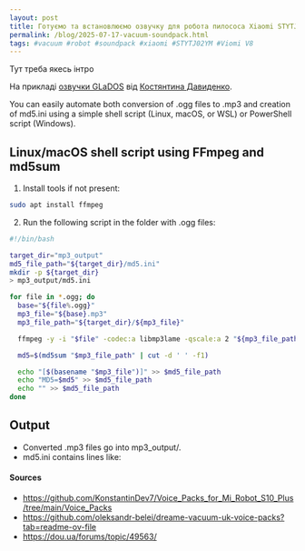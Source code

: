 ```yaml
---
layout: post
title: Готуємо та встановлюємо озвучку для робота пилососа Xiaomi STYTJ02YM (Viomi V8)
permalink: /blog/2025-07-17-vacuum-soundpack.html
tags: #vacuum #robot #soundpack #xiaomi #STYTJ02YM #Viomi V8
---
```


Тут треба якесь інтро

На прикладі [озвучки GLaDOS](https://github.com/KonstantinDev7/Voice_Packs_for_Mi_Robot_S10_Plus?tab=readme-ov-file#upd---%D0%B4%D0%BE%D0%B4%D0%B0%D0%BD%D0%BE-%D0%BE%D0%B7%D0%B2%D1%83%D1%87%D0%BA%D1%83-glados) від [Костянтина Давиденко](https://www.linkedin.com/in/kdavydenko7/).

<!--more-->

You can easily automate both conversion of .ogg files to .mp3 and creation of md5.ini using a simple shell script (Linux, macOS, or WSL) or PowerShell script (Windows).

## Linux/macOS shell script using FFmpeg and md5sum

1. Install tools if not present:

```bash
sudo apt install ffmpeg
```

2. Run the following script in the folder with .ogg files:

```bash
#!/bin/bash

target_dir="mp3_output"
md5_file_path="${target_dir}/md5.ini"
mkdir -p ${target_dir}
> mp3_output/md5.ini

for file in *.ogg; do
  base="${file%.ogg}"
  mp3_file="${base}.mp3"
  mp3_file_path="${target_dir}/${mp3_file}"

  ffmpeg -y -i "$file" -codec:a libmp3lame -qscale:a 2 "${mp3_file_path}"

  md5=$(md5sum "$mp3_file_path" | cut -d ' ' -f1)

  echo "[$(basename "$mp3_file")]" >> $md5_file_path
  echo "MD5=$md5" >> $md5_file_path
  echo "" >> $md5_file_path
done
```

## Output

- Converted .mp3 files go into mp3_output/.
- md5.ini contains lines like:


#### Sources

- https://github.com/KonstantinDev7/Voice_Packs_for_Mi_Robot_S10_Plus/tree/main/Voice_Packs
- https://github.com/oleksandr-belei/dreame-vacuum-uk-voice-packs?tab=readme-ov-file
- https://dou.ua/forums/topic/49563/
